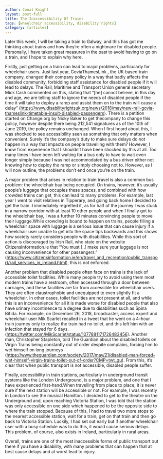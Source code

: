 ```yaml
---
author: Conal Knight
layout: post-full
title: The Inaccessibility Of Trains
tags: [wheelchair accessibility, disability rights]
category: [articles]
---
```

Later this week, I will be taking a train to Galway, and this has got me thinking about trains and how they’re often a nightmare for disabled people. Personally, I have taken great measures in the past to avoid having to go on a train, and I hope to explain why here.


Firstly, just getting on a train can lead to major problems, particularly for wheelchair users. Just last year, GoviaThamesLink , the UK-based train company, changed their company policy in a way that badly affects the disabled community, forbidding staff assistance for disabled people if it will lead to delays. The Rail, Maritime and Transport Union general secretary Mick Cash commented on this, stating that  “[he] cannot believe, in this day and age, we are telling staff to ignore the needs of disabled people if the time it will take to deploy a ramp and assist them on to the train will cause a delay” (https://www.disabilityrightsuk.org/news/2018/may/new-rail-govia-thameslink-timetable-insult-disabled-passengers). There is a petition started on Change.org by Nicky Baker to get thecompany to change this policy, however despite there being 212,541 signatures as of the 10th of June 2019, the policy remains unchanged. When I first heard about this, I was shocked to see accessibility seen as something that only matters when convenient. Surely it’s the company’s duty to make sure delays do not happen in a way that impacts on people travelling with them? However, I know from experience that I shouldn’t have been shocked by this at all. Too many times I have been left waiting for a bus only to have to wait even longer simply because I was not accommodated by a bus driver either not knowing how to deploy the ramp or simply choosing not to. However, as I will now outline, the problems don’t end once you’re on the train.


A major problem that arises in relation to train travel is also a common bus problem: the wheelchair bay being occupied. On trains, however, it’s usually people’s luggage that occupies these spaces, and combined with how crowded trains can get, this can lead to many problems. For example, last year I went to visit relatives in Tipperary, and going back home I decided to get the train. I immediately regretted it, as for half of the journey I was stuck in a narrow corridor with at least 10 other people and when I finally got to the wheelchair bay, I was a further 10 minutes convincing people to move their luggage.While crowding is bound to happen on trains, people filling a wheelchair space with luggage is a serious issue that can cause injury if a wheelchair user unable to get into the space tips backwards and this shows how society rarely considers people with disabilities. While this sort of action is discouraged by Irish Rail, who state on the website CitizensInformation.ie that “You must [..] make sure your luggage is not causing inconvenience for other passengers.” (https://www.citizensinformation.ie/en/travel_and_recreation/public_transport/rail_services_in_ireland.html), this is not enforced.


Another problem that disabled people often face on trains is the lack of accessible toilet facilities. While many people try to avoid using them most modern trains have a restroom, often accessed through a door between carriages, and these facilities are far from accessible for wheelchair users. They are often claustrophobic and unequipped to even slightly fit a wheelchair. In other cases, toilet facilities are not present at all, and while this is an inconvenience for all it is made worse for disabled people that also have urinary incontinence to a degree due to disabilities such as Spina Bifida. For example, on December 26, 2018, broadcaster, access expert and wheelchair user Mik Scarlet recalled in a tweet that he went on a 4-hour train journey only to realize the train had no toilet, and this left him with an infection that stayed for 6 days. (https://twitter.com/MikScarlet/status/1077881171726483456). Another man, Christopher Stapleton, told The Guardian about the disabled toilets on Virgin Trains being constantly out of order despite complains, forcing him to wet himself on long journeys (https://www.theguardian.com/society/2017/may/21/disabled-man-forced-wet-himself-virgin-trains-toilet-out-of-order?CMP=twt_gu). From this, it’s clear that when public transport is not accessible, disabled people suffer.


Finally, accessibility in train stations, particularly in underground transit systems like the London Underground, is a major problem, and one that I have experienced first-hand.When travelling from place to place, it is never sure if the next station will be accessible or not. For example, I was recently in London to see the musical Hamilton. I decided to get to the theatre on the Underground and, upon reaching Victoria Station, I was told that the station was only accessible on one side which happened to be the opposite side to where the train stopped. Because of this, I had to travel two more stops to the nearest accessible station, wait for a train, get on that train and then go back to Victoria Station. Luckily, I had set out early but if another wheelchair user with a busy schedule was to do this, it would cause serious delays. This problem, of course, also exists in Ireland, particularly in rural areas.

Overall, trains are one of the most inaccessible forms of public transport out there if you have a disability, with many problems that can happen that at best cause delays and at worst lead to injury.
	
